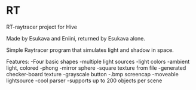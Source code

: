 # RT
RT-raytracer project for Hive

Made by Esukava and Eniini, returned by Esukava alone.

Simple Raytracer program that simulates light and shadow in space.

Features:
	-Four basic shapes
	-multiple light sources
	-light colors
	-ambient light, colored
	-phong
	-mirror sphere
	-square texture from file
	-generated checker-board texture
	-grayscale button
	-.bmp screencap
	-moveable lightsource
	-cool parser
	-supports up to 200 objects per scene
